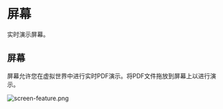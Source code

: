 # 屏幕
实时演示屏幕。

## 屏幕

屏幕允许您在虚拟世界中进行实时PDF演示。将PDF文件拖放到屏幕上以进行演示。

![screen-feature.png](/screen-feature.png)